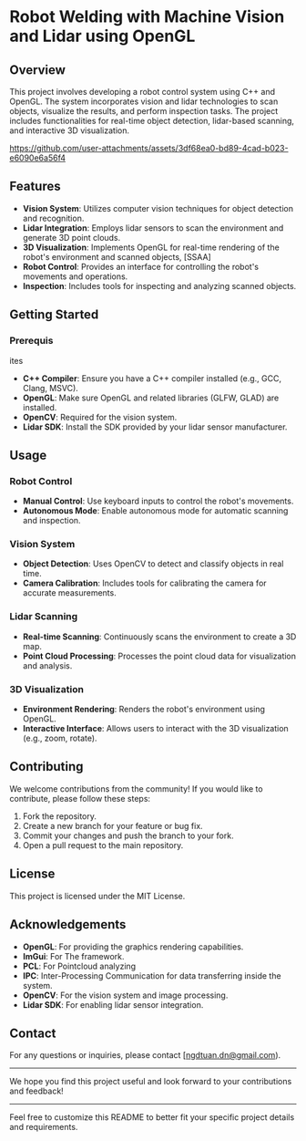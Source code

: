 # Robot Welding with Machine Vision and Lidar using OpenGL

## Overview

This project involves developing a robot control system using C++ and OpenGL. The system incorporates vision and lidar technologies to scan objects, visualize the results, and perform inspection tasks. The project includes functionalities for real-time object detection, lidar-based scanning, and interactive 3D visualization.



https://github.com/user-attachments/assets/3df68ea0-bd89-4cad-b023-e6090e6a56f4


## Features

- **Vision System**: Utilizes computer vision techniques for object detection and recognition.
- **Lidar Integration**: Employs lidar sensors to scan the environment and generate 3D point clouds.
- **3D Visualization**: Implements OpenGL for real-time rendering of the robot's environment and scanned objects, [SSAA]
- **Robot Control**: Provides an interface for controlling the robot's movements and operations.
- **Inspection**: Includes tools for inspecting and analyzing scanned objects.

## Getting Started

### Prerequis


ites

- **C++ Compiler**: Ensure you have a C++ compiler installed (e.g., GCC, Clang, MSVC).
- **OpenGL**: Make sure OpenGL and related libraries (GLFW, GLAD) are installed.
- **OpenCV**: Required for the vision system.
- **Lidar SDK**: Install the SDK provided by your lidar sensor manufacturer.


## Usage

### Robot Control

- **Manual Control**: Use keyboard inputs to control the robot's movements.
- **Autonomous Mode**: Enable autonomous mode for automatic scanning and inspection.

### Vision System

- **Object Detection**: Uses OpenCV to detect and classify objects in real time.
- **Camera Calibration**: Includes tools for calibrating the camera for accurate measurements.

### Lidar Scanning

- **Real-time Scanning**: Continuously scans the environment to create a 3D map.
- **Point Cloud Processing**: Processes the point cloud data for visualization and analysis.

### 3D Visualization

- **Environment Rendering**: Renders the robot's environment using OpenGL.
- **Interactive Interface**: Allows users to interact with the 3D visualization (e.g., zoom, rotate).

## Contributing

We welcome contributions from the community! If you would like to contribute, please follow these steps:

1. Fork the repository.
2. Create a new branch for your feature or bug fix.
3. Commit your changes and push the branch to your fork.
4. Open a pull request to the main repository.

## License

This project is licensed under the MIT License.

## Acknowledgements

- **OpenGL**: For providing the graphics rendering capabilities.
- **ImGui**: For The framework.
- **PCL**: For Pointcloud analyzing
- **IPC**: Inter-Processing Communication for data transferring inside the system.
- **OpenCV**: For the vision system and image processing.
- **Lidar SDK**: For enabling lidar sensor integration.

## Contact

For any questions or inquiries, please contact [ngdtuan.dn@gmail.com).

---

We hope you find this project useful and look forward to your contributions and feedback!

---

Feel free to customize this README to better fit your specific project details and requirements.
